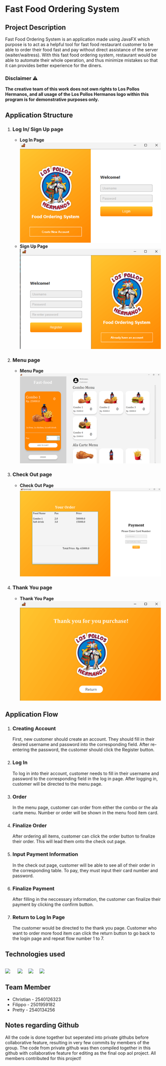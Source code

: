 # Fast Food Ordering System
## Project Description
Fast Food Ordering System is an application made using JavaFX which purpose is to act as a helpful tool for fast food restaurant customer to be able to order their food fast and pay without direct assistance of the server (waiter/waitress). With this fast food ordering system, restaurant would be able to automate their whole operation, and thus minimize mistakes so that it can provides better experience for the diners.
### Disclaimer ⚠️
**The creative team of this work does not own rights to Los Pollos Hermanos, and all usage of the Los Pollos Hermanos logo within this program is for demonstrative purposes only.**

## Application Structure
1. ### Log In/ Sign Up page
    - **Log In Page**<br>
      ![Log In Page](https://github.com/ChrisShrike/OOP_AoL/blob/fe1c578b13382ac14f6bacb6d895a2247dd405b8/OOP%20SS/login%20page.png)
    - **Sign Up Page**<br>
      ![Sign Up Page](https://github.com/ChrisShrike/OOP_AoL/blob/fe1c578b13382ac14f6bacb6d895a2247dd405b8/OOP%20SS/signup%20page.png)
3. ### Menu page
    - **Menu Page**<br>
      ![Menu Page](https://github.com/ChrisShrike/OOP_AoL/blob/fe1c578b13382ac14f6bacb6d895a2247dd405b8/OOP%20SS/menu%20page.png)
5. ### Check Out page
    - **Check Out Page**<br>
      ![Check Out Page](https://github.com/ChrisShrike/OOP_AoL/blob/main/OOP%20SS/payment%20page%20w_total.png)
7. ### Thank You page
    - **Thank You Page**<br>
      ![Thank You Page](https://github.com/ChrisShrike/OOP_AoL/blob/fe1c578b13382ac14f6bacb6d895a2247dd405b8/OOP%20SS/thank%20you%20page.png)

## Application Flow
 1. ### Creating Account
    First, new customer should create an account. They should fill in their desired username and password into the corresponding field. After re-entering the password, the customer should click the Register button. 
 3. ### Log In
    To log in into their account, customer needs to fill in their username and password to the corresponding field in the log in page. After logging in, customer will be directed to the menu page.
 5. ### Order
    In the menu page, customer can order from either the combo or the ala carte menu. Number or order will be shown in the menu food item card.
 7. ### Finalize Order
    After ordering all items, customer can click the order button to finalize their order. This will lead them onto the check out page.
 9. ### Input Payment Information
    In the check out page, customer will be able to see all of their order in the corresponding table. To pay, they must input their card number and password.
 11. ### Finalize Payment
     After filling in the neccessary information, the customer can finalize their payment by clicking the confirm button.
 13. ### Return to Log In Page
     The customer would be directed to the thank you page. Customer who want to order more food item can click the return button to go back to the login page and repeat flow number 1 to 7.

## Technologies used
   <br><img src="https://upload.wikimedia.org/wikipedia/en/thumb/3/30/Java_programming_language_logo.svg/121px-Java_programming_language_logo.svg.png" height="150"> &nbsp;&nbsp;&nbsp;&nbsp;
    <img src="https://upload.wikimedia.org/wikipedia/en/c/cc/JavaFX_Logo.png" height="135">&nbsp;&nbsp;&nbsp;&nbsp;
     <img src="https://upload.wikimedia.org/wikipedia/fr/thumb/f/fe/SceneBuilderLogo.png/330px-SceneBuilderLogo.png" height="150">&nbsp;&nbsp;&nbsp;&nbsp;
       <img src="https://upload.wikimedia.org/wikipedia/commons/thumb/d/d5/CSS3_logo_and_wordmark.svg/120px-CSS3_logo_and_wordmark.svg.png" height="150">

## Team Member
- Christian - 2540126323
- Filippo - 2501959182
- Pretty - 2540134256

## Notes regarding Github
All the code is done together but seperated into private githubs before collaborative feature, resulting in very few commits by members of the group. The code from private github was then compiled together in this github with collaborative feature for editing as the final oop aol project. All members contributed for this project!


